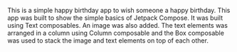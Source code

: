 This is a simple happy birthday app to wish someone a happy birthday. This app was built to show the simple basics of Jetpack Compose. It was built using Text composables. An image was also added. The text elements was arranged in a column using Column composable and the Box composable was used to stack the image and text elements on top of each other.
